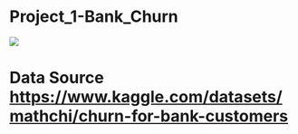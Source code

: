 # Project_1-Bank_Churn
![](1_jif.gif)

# Data Source https://www.kaggle.com/datasets/mathchi/churn-for-bank-customers

